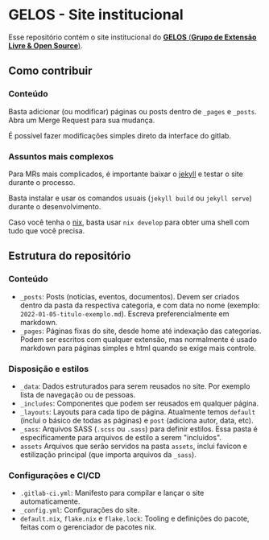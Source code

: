 # GELOS - Site institucional

Esse repositório contém o site institucional do [**GELOS** (**Grupo de Extensão Livre & Open Source**)](https://gelos.misterio.me).

## Como contribuir

### Conteúdo
Basta adicionar (ou modificar) páginas ou posts dentro de `_pages` e `_posts`. Abra um Merge Request para sua mudança.

É possível fazer modificações simples direto da interface do gitlab.

### Assuntos mais complexos

Para MRs mais complicados, é importante baixar o [jekyll](https://jekyllrb.com/) e testar o site durante o processo.

Basta instalar e usar os comandos usuais (`jekyll build` ou `jekyll serve`) durante o desenvolvimento.

Caso você tenha o [nix](https://nixos.org/), basta usar `nix develop` para obter uma shell com tudo que você precisa.

## Estrutura do repositório

### Conteúdo

- `_posts`: Posts (notícias, eventos, documentos). Devem ser criados dentro da pasta da respectiva categoria, e com data no nome (exemplo: `2022-01-05-titulo-exemplo.md`). Escreva preferencialmente em markdown.
- `_pages`: Páginas fixas do site, desde home até indexação das categorias. Podem ser escritos com qualquer extensão, mas normalmente é usado markdown para páginas simples e html quando se exige mais controle.

### Disposição e estilos
- `_data`: Dados estruturados para serem reusados no site. Por exemplo lista de navegação ou de pessoas.
- `_includes`: Componentes que podem ser reusados em qualquer página.
- `_layouts`: Layouts para cada tipo de página. Atualmente temos `default` (inclui o básico de todas as páginas) e `post` (adiciona autor, data, etc).
- `_sass`: Arquivos SASS (`.scss` ou `.sass`) para definir estilos. Essa pasta é especificamente para arquivos de estilo a serem "incluidos".
- `assets` Arquivos que serão servidos na pasta `assets`, inclui favicon e estilização principal (que importa arquivos da `_sass`).

### Configurações e CI/CD
- `.gitlab-ci.yml`: Manifesto para compilar e lançar o site automaticamente.
- `_config.yml`: Configurações do site.
- `default.nix`, `flake.nix` e `flake.lock`: Tooling e definições do pacote, feitas com o gerenciador de pacotes nix.

